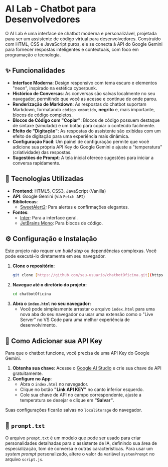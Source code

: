 # AI Lab - Chatbot para Desenvolvedores

O AI Lab é uma interface de chatbot moderna e personalizável, projetada para ser um assistente de código virtual para desenvolvedores. Construído com HTML, CSS e JavaScript puros, ele se conecta à API do Google Gemini para fornecer respostas inteligentes e contextuais, com foco em programação e tecnologia.

## ✨ Funcionalidades

- **Interface Moderna**: Design responsivo com tema escuro e elementos "neon", inspirado na estética cyberpunk.
- **Histórico de Conversas**: As conversas são salvas localmente no seu navegador, permitindo que você as acesse e continue de onde parou.
- **Renderização de Markdown**: As respostas do chatbot suportam Markdown, formatando `código embutido`, **negrito** e, mais importante, blocos de código completos.
- **Blocos de Código com "Copiar"**: Blocos de código possuem destaque de sintaxe (simulado) e um botão para copiar o conteúdo facilmente.
- **Efeito de "Digitação"**: As respostas do assistente são exibidas com um efeito de digitação para uma experiência mais dinâmica.
- **Configuração Fácil**: Um painel de configuração permite que você adicione sua própria API Key do Google Gemini e ajuste a "temperatura" (criatividade) das respostas.
- **Sugestões de Prompt**: A tela inicial oferece sugestões para iniciar a conversa rapidamente.

## 🚀 Tecnologias Utilizadas

- **Frontend**: HTML5, CSS3, JavaScript (Vanilla)
- **API**: Google Gemini (via `Fetch API`)
- **Bibliotecas**:
  - [SweetAlert2](https://sweetalert2.github.io/): Para alertas e confirmações elegantes.
- **Fontes**:
  - [Inter](https://fonts.google.com/specimen/Inter): Para a interface geral.
  - [JetBrains Mono](https://fonts.google.com/specimen/JetBrains+Mono): Para blocos de código.

## ⚙️ Configuração e Instalação

Este projeto não requer um *build step* ou dependências complexas. Você pode executá-lo diretamente em seu navegador.

1.  **Clone o repositório:**
    ```bash
    git clone [https://github.com/seu-usuario/chatbotOficina.git](https://github.com/seu-usuario/chatbotOficina.git)
    ```
2.  **Navegue até o diretório do projeto:**
    ```bash
    cd chatbotOficina
    ```
3.  **Abra o `index.html` no seu navegador:**
    - Você pode simplesmente arrastar o arquivo `index.html` para uma nova aba do seu navegador ou usar uma extensão como o "Live Server" no VS Code para uma melhor experiência de desenvolvimento.

## 🔑 Como Adicionar sua API Key

Para que o chatbot funcione, você precisa de uma API Key do Google Gemini.

1.  **Obtenha sua chave**: Acesse o [Google AI Studio](https://aistudio.google.com/apikey) e crie sua chave de API gratuitamente.
2.  **Configure no App**:
    - Abra o `index.html` no navegador.
    - Clique no botão **"Link API KEY"** no canto inferior esquerdo.
    - Cole sua chave de API no campo correspondente, ajuste a temperatura se desejar e clique em **"Salvar"**.

Suas configurações ficarão salvas no `localStorage` do navegador.

## 📄 `prompt.txt`

O arquivo `prompt.txt` é um modelo que pode ser usado para criar personalidades detalhadas para o assistente de IA, definindo sua área de especialização, tom de conversa e outras características. Para usar um *system prompt* personalizado, altere o valor da variável `systemPrompt` no arquivo `script.js`.

